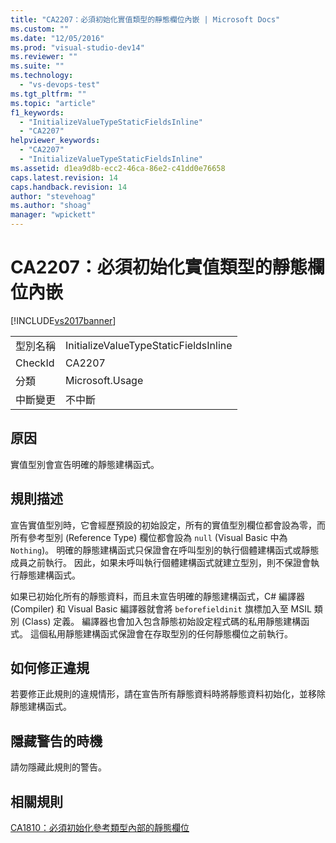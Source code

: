 ```yaml
---
title: "CA2207：必須初始化實值類型的靜態欄位內嵌 | Microsoft Docs"
ms.custom: ""
ms.date: "12/05/2016"
ms.prod: "visual-studio-dev14"
ms.reviewer: ""
ms.suite: ""
ms.technology: 
  - "vs-devops-test"
ms.tgt_pltfrm: ""
ms.topic: "article"
f1_keywords: 
  - "InitializeValueTypeStaticFieldsInline"
  - "CA2207"
helpviewer_keywords: 
  - "CA2207"
  - "InitializeValueTypeStaticFieldsInline"
ms.assetid: d1ea9d8b-ecc2-46ca-86e2-c41dd0e76658
caps.latest.revision: 14
caps.handback.revision: 14
author: "stevehoag"
ms.author: "shoag"
manager: "wpickett"
---
```

# CA2207：必須初始化實值類型的靜態欄位內嵌
[!INCLUDE[vs2017banner](../code-quality/includes/vs2017banner.md)]

|||  
|-|-|  
|型別名稱|InitializeValueTypeStaticFieldsInline|  
|CheckId|CA2207|  
|分類|Microsoft.Usage|  
|中斷變更|不中斷|  
  
## 原因  
 實值型別會宣告明確的靜態建構函式。  
  
## 規則描述  
 宣告實值型別時，它會經歷預設的初始設定，所有的實值型別欄位都會設為零，而所有參考型別 \(Reference Type\) 欄位都會設為 `null` \(Visual Basic 中為 `Nothing`\)。  明確的靜態建構函式只保證會在呼叫型別的執行個體建構函式或靜態成員之前執行。  因此，如果未呼叫執行個體建構函式就建立型別，則不保證會執行靜態建構函式。  
  
 如果已初始化所有的靜態資料，而且未宣告明確的靜態建構函式，C\# 編譯器 \(Compiler\) 和 Visual Basic 編譯器就會將 `beforefieldinit` 旗標加入至 MSIL 類別 \(Class\) 定義。  編譯器也會加入包含靜態初始設定程式碼的私用靜態建構函式。  這個私用靜態建構函式保證會在存取型別的任何靜態欄位之前執行。  
  
## 如何修正違規  
 若要修正此規則的違規情形，請在宣告所有靜態資料時將靜態資料初始化，並移除靜態建構函式。  
  
## 隱藏警告的時機  
 請勿隱藏此規則的警告。  
  
## 相關規則  
 [CA1810：必須初始化參考類型內部的靜態欄位](../code-quality/ca1810-initialize-reference-type-static-fields-inline.md)